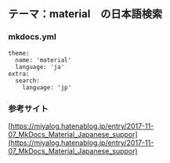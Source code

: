 ## テーマ：material　の日本語検索

### mkdocs.yml
```
theme:
  name: 'material'
  language: 'ja'
extra:
  search:
    language: 'jp'
```

### 参考サイト
[https://miyalog.hatenablog.jp/entry/2017-11-07_MkDocs_Material_Japanese_suppor](https://miyalog.hatenablog.jp/entry/2017-11-07_MkDocs_Material_Japanese_suppor)



